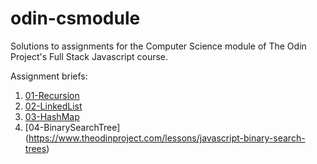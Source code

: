 # odin-csmodule
Solutions to assignments for the Computer Science module of The Odin Project's Full Stack Javascript course.

Assignment briefs:

1. [01-Recursion](https://www.theodinproject.com/lessons/javascript-recursion)
2. [02-LinkedList](https://www.theodinproject.com/lessons/javascript-linked-lists)
3. [03-HashMap](https://www.theodinproject.com/lessons/javascript-hashmap)
4. [04-BinarySearchTree] (https://www.theodinproject.com/lessons/javascript-binary-search-trees)